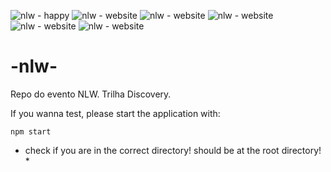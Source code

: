 ![nlw - happy](https://www.notion.so/image/https%3A%2F%2Fs3-us-west-2.amazonaws.com%2Fsecure.notion-static.com%2F6db6fcb6-7c26-4595-8b97-f42c6669f11c%2FComponent_1.png?table=block&id=ce58c482-80d3-4d24-9656-565eabc5397f&width=2540&userId=&cache=v2)
![nlw - website](https://cdn.discordapp.com/attachments/594033079123705866/767636826320011334/Screenshot_from_2020-10-19_03-30-11.png)
![nlw - website](https://cdn.discordapp.com/attachments/594033079123705866/767636840173797446/Screenshot_from_2020-10-19_03-33-05.png)
![nlw - website](https://cdn.discordapp.com/attachments/594033079123705866/767636840068022282/Screenshot_from_2020-10-19_03-32-38.png)
![nlw - website](https://cdn.discordapp.com/attachments/594033079123705866/767636841658187816/Screenshot_from_2020-10-19_03-33-53.png)
![nlw - website](https://cdn.discordapp.com/attachments/594033079123705866/767636841653338122/Screenshot_from_2020-10-19_03-33-49.png)


# -nlw-
Repo do evento NLW. Trilha Discovery.

If you wanna test, please start the application with:

```
npm start
```
* check if you are in the correct directory! should be at the root directory! *
